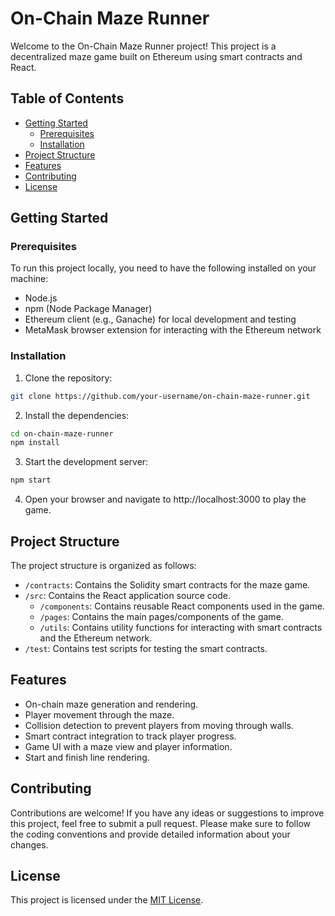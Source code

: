 # On-Chain Maze Runner

Welcome to the On-Chain Maze Runner project! This project is a decentralized maze game built on Ethereum using smart contracts and React.

## Table of Contents

- [Getting Started](#getting-started)
  - [Prerequisites](#prerequisites)
  - [Installation](#installation)
- [Project Structure](#project-structure)
- [Features](#features)
- [Contributing](#contributing)
- [License](#license)

## Getting Started

### Prerequisites

To run this project locally, you need to have the following installed on your machine:

- Node.js
- npm (Node Package Manager)
- Ethereum client (e.g., Ganache) for local development and testing
- MetaMask browser extension for interacting with the Ethereum network

### Installation

1. Clone the repository:

```bash
git clone https://github.com/your-username/on-chain-maze-runner.git
```

2. Install the dependencies:

```bash
cd on-chain-maze-runner
npm install
```

3. Start the development server:

```bash
npm start
```

4. Open your browser and navigate to http://localhost:3000 to play the game.

## Project Structure

The project structure is organized as follows:

- `/contracts`: Contains the Solidity smart contracts for the maze game.
- `/src`: Contains the React application source code.
  - `/components`: Contains reusable React components used in the game.
  - `/pages`: Contains the main pages/components of the game.
  - `/utils`: Contains utility functions for interacting with smart contracts and the Ethereum network.
- `/test`: Contains test scripts for testing the smart contracts.

## Features

- On-chain maze generation and rendering.
- Player movement through the maze.
- Collision detection to prevent players from moving through walls.
- Smart contract integration to track player progress.
- Game UI with a maze view and player information.
- Start and finish line rendering.

## Contributing

Contributions are welcome! If you have any ideas or suggestions to improve this project, feel free to submit a pull request. Please make sure to follow the coding conventions and provide detailed information about your changes.

## License

This project is licensed under the [MIT License](LICENSE).


